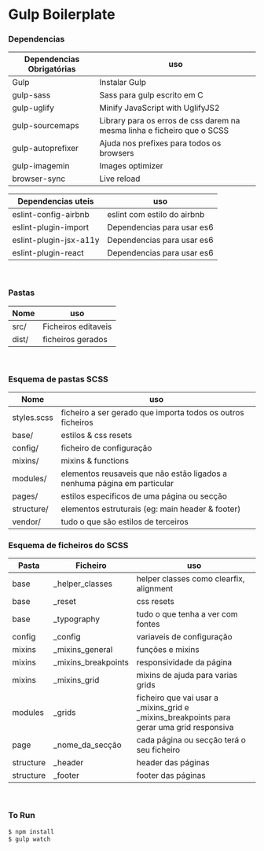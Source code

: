 # Gulp Boilerplate

### Dependencias

| Dependencias Obrigatórias | uso |
| ------ | ------ |
| Gulp | Instalar Gulp |
| gulp-sass | Sass para gulp escrito em C |
| gulp-uglify | Minify JavaScript with UglifyJS2 |
| gulp-sourcemaps | Library para os erros de css darem na mesma linha e ficheiro que o SCSS |
| gulp-autoprefixer | Ajuda nos prefixes para todos os browsers |
| gulp-imagemin | Images optimizer|
| browser-sync | Live reload |


| Dependencias uteis | uso |
| ------ | ------ |
| eslint-config-airbnb | eslint com estilo do airbnb |
| eslint-plugin-import | Dependencias para usar es6 |
| eslint-plugin-jsx-a11y | Dependencias para usar es6 |
| eslint-plugin-react | Dependencias para usar es6 |


<br/> 


### Pastas

| Nome | uso |
| ------ | ------ |
| src/ | Ficheiros editaveis |
| dist/ | ficheiros gerados |


<br/> 


### Esquema de pastas SCSS

| Nome | uso |
| ------ | ------ |
| styles.scss | ficheiro a ser gerado que importa todos os outros ficheiros |
| base/ | estilos & css resets|
| config/ | ficheiro de configuração |
| mixins/ | mixins & functions |
| modules/ | elementos reusaveis que não estão ligados a nenhuma página em particular |
| pages/ | estilos especificos de uma página ou secção |
| structure/ | elementos estruturais (eg: main header & footer) |
| vendor/ | tudo o que são estilos de terceiros |  |


### Esquema de ficheiros do SCSS

| Pasta | Ficheiro | uso |
| ------ | ------ | ------ |
| base | _helper_classes | helper classes como clearfix, alignment|
| base | _reset | css resets |
| base | _typography | tudo o que tenha a ver com fontes |
| config | _config | variaveis de configuração |
| mixins | _mixins_general | funções e mixins  |
| mixins | _mixins_breakpoints | responsividade da página |
| mixins | _mixins_grid | mixins de ajuda para varias grids |
| modules | _grids | ficheiro que vai usar a _mixins_grid e _mixins_breakpoints para gerar uma grid responsiva |
| page | _nome_da_secção | cada página ou secção terá o seu ficheiro |
| structure | _header | header das páginas |
| structure | _footer | footer das páginas |


<br/> 


### To Run

```sh
$ npm install
$ gulp watch
```